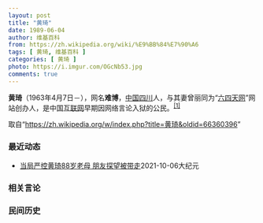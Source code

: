 ```yaml
---
layout: post
title: "黄琦"
date: 1989-06-04
author: 维基百科
from: https://zh.wikipedia.org/wiki/%E9%BB%84%E7%90%A6
tags: [ 黄琦, 维基百科 ]
categories: [ 黄琦 ]
photo: https://i.imgur.com/OGcNb53.jpg
comments: true
---
```

<div class="mw-parser-output">

<p><b>黄琦</b>（1963年4月7日<span class="useeditintro" title="Template:BLP editintro">－</span>），网名<b>难博</b>，<a href="/wiki/%E4%B8%AD%E8%8F%AF%E4%BA%BA%E6%B0%91%E5%85%B1%E5%92%8C%E5%9C%8B" class="mw-redirect" title="中華人民共和國">中国</a><a href="/wiki/%E5%9B%9B%E5%B7%9D" class="mw-redirect" title="四川">四川</a>人，与其妻曾丽同为“<a href="/wiki/%E5%85%AD%E5%9B%9B%E5%A4%A9%E7%BD%91" title="六四天网">六四天网</a>”网站创办人，是中国<a href="/wiki/%E4%BA%92%E8%81%94%E7%BD%91" title="互联网">互联网</a>早期因网络言论入狱的公民。<sup id="cite_ref-堅持普世價值_1-0" class="reference"><a href="#cite_note-堅持普世價值-1">[1]</a></sup>
</p>
</div><noscript><img src="//zh.wikipedia.org/wiki/Special:CentralAutoLogin/start?type=1x1" alt="" title="" width="1" height="1" style="border: none; position: absolute;"></noscript>
<div class="printfooter">取自“<a dir="ltr" href="https://zh.wikipedia.org/w/index.php?title=黄琦&amp;oldid=66360396">https://zh.wikipedia.org/w/index.php?title=黄琦&amp;oldid=66360396</a>”</div><div id="recent-news"><h3>最近动态</h3><ul><li><a href="https://nodebe4.github.io/waimei/2021-10-06/%E5%BD%93%E5%B1%80%E4%B8%A5%E6%8E%A7%E9%BB%84%E7%90%A688%E5%B2%81%E8%80%81%E6%AF%8D-%E6%9C%8B%E5%8F%8B%E6%8E%A2%E6%9C%9B%E8%A2%AB%E5%B8%A6%E8%B5%B0" title="当局严控黄琦88岁老母 朋友探望被带走—— 【大纪元2021年10月06日讯】（大纪元记者洪宁采访报导）10月4日，四川成都市两名访民探望黄琦88岁的母亲蒲文清女士，在其家中被警察带走。 由于蒲...">当局严控黄琦88岁老母 朋友探望被带走</a><time>2021-10-06</time><a class="tag">大纪元</a></li>
</ul></div><div id="open-opinion"><h3>相关言论</h3><ul></ul></div><div id="mjls-record"><h3>民间历史</h3><ul></ul></div>